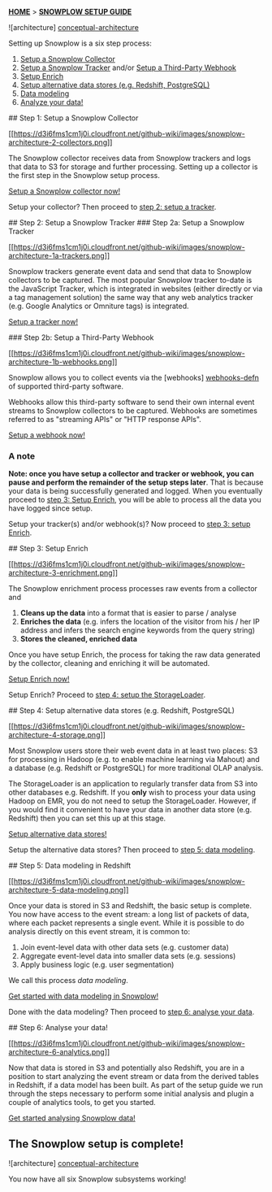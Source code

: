 [**HOME**](Home) > [**SNOWPLOW SETUP GUIDE**](Setting-up-Snowplow)

![architecture] [conceptual-architecture]

Setting up Snowplow is a six step process:

1. [Setup a Snowplow Collector](#step1)
2. [Setup a Snowplow Tracker](#step2a) and/or [Setup a Third-Party Webhook](#step2b)
3. [Setup Enrich](#step3)
4. [Setup alternative data stores (e.g. Redshift, PostgreSQL)](#step4)
5. [Data modeling](#step5)
6. [Analyze your data!](#step6)

<a name="step1" />
## Step 1: Setup a Snowplow Collector

[[https://d3i6fms1cm1j0i.cloudfront.net/github-wiki/images/snowplow-architecture-2-collectors.png]]

The Snowplow collector receives data from Snowplow trackers and logs that data to S3 for storage and further processing. Setting up a collector is the first step in the Snowplow setup process.

[Setup a Snowplow collector now!](Setting-up-a-collector)

Setup your collector? Then proceed to [step 2: setup a tracker](#step2).

<a name="step2" />
## Step 2: Setup a Snowplow Tracker

<a name="step2a" />
### Step 2a: Setup a Snowplow Tracker

[[https://d3i6fms1cm1j0i.cloudfront.net/github-wiki/images/snowplow-architecture-1a-trackers.png]]

Snowplow trackers generate event data and send that data to Snowplow collectors to be captured. The most popular Snowplow tracker to-date is the JavaScript Tracker, which is integrated in websites (either directly or via a tag management solution) the same way that any web analytics tracker (e.g. Google Analytics or Omniture tags) is integrated.

[Setup a tracker now!](Setting-up-a-Tracker)

<a name="step2b" />
### Step 2b: Setup a Third-Party Webhook

[[https://d3i6fms1cm1j0i.cloudfront.net/github-wiki/images/snowplow-architecture-1b-webhooks.png]]

Snowplow allows you to collect events via the [webhooks] [webhooks-defn] of supported third-party software.

Webhooks allow this third-party software to send their own internal event streams to Snowplow collectors to be captured. Webhooks are sometimes referred to as "streaming APIs" or "HTTP response APIs".

[Setup a webhook now!](Setting-up-a-Webhook)

### A note

**Note: once you have setup a collector and tracker or webhook, you can pause and perform the remainder of the setup steps later**. That is because your data is being successfully generated and logged. When you eventually proceed to [step 3: Setup Enrich](#step3), you will be able to process all the data you have logged since setup.

Setup your tracker(s) and/or webhook(s)? Now proceed to [step 3: setup Enrich](#step3).

<a name="step3" />
## Step 3: Setup Enrich

[[https://d3i6fms1cm1j0i.cloudfront.net/github-wiki/images/snowplow-architecture-3-enrichment.png]] 

The Snowplow enrichment process processes raw events from a collector and

1. **Cleans up the data** into a format that is easier to parse / analyse
2. **Enriches the data** (e.g. infers the location of the visitor from his / her IP address and infers the search engine keywords from the query string)
3. **Stores the cleaned, enriched data**

Once you have setup Enrich, the process for taking the raw data generated by the collector, cleaning and enriching it will be automated.

[Setup Enrich now!](Setting-up-Enrich)

Setup Enrich? Proceed to [step 4: setup the StorageLoader](#step4).

<a name="step4" />
## Step 4: Setup alternative data stores (e.g. Redshift, PostgreSQL)

[[https://d3i6fms1cm1j0i.cloudfront.net/github-wiki/images/snowplow-architecture-4-storage.png]]

Most Snowplow users store their web event data in at least two places: S3 for processing in Hadoop (e.g. to enable machine learning via Mahout) and a database (e.g. Redshift or PostgreSQL) for more traditional OLAP analysis.

The StorageLoader is an application to regularly transfer data from S3 into other databases e.g. Redshift. If you **only** wish to process your data using Hadoop on EMR, you do not need to setup the StorageLoader. However, if you would find it convenient to have your data in another data store (e.g. Redshift) then you can set this up at this stage.

[Setup alternative data stores!](Setting-up-alternative-data-stores)

Setup the alternative data stores? Then proceed to [step 5: data modeling](#step5).

<a name="step5" />
## Step 5: Data modeling in Redshift

[[https://d3i6fms1cm1j0i.cloudfront.net/github-wiki/images/snowplow-architecture-5-data-modeling.png]]

Once your data is stored in S3 and Redshift, the basic setup is complete. You now have access to the event stream: a long list of packets of data, where each packet represents a single event. While it is possible to do analysis directly on this event stream, it is common to:

1. Join event-level data with other data sets (e.g. customer data)
2. Aggregate event-level data into smaller data sets (e.g. sessions)
3. Apply business logic (e.g. user segmentation)

We call this process *data modeling*.

[Get started with data modeling in Snowplow!](getting-started-with-data-modeling)

Done with the data modeling? Then proceed to [step 6: analyse your data](#step6).

<a name="step6" />
## Step 6: Analyse your data!

[[https://d3i6fms1cm1j0i.cloudfront.net/github-wiki/images/snowplow-architecture-6-analytics.png]]

Now that data is stored in S3 and potentially also Redshift, you are in a position to start analyzing the event stream or data from the derived tables in Redshift, if a data model has been built. As part of the setup guide we run through the steps necessary to perform some initial analysis and plugin a couple of analytics tools, to get you started.

[Get started analysing Snowplow data!](getting-started-analyzing-snowplow-data)

## The Snowplow setup is complete!

![architecture] [conceptual-architecture]

You now have all six Snowplow subsystems working!

[conceptual-architecture]: https://d3i6fms1cm1j0i.cloudfront.net/github-wiki/images/snowplow-architecture.png
[webhooks-defn]: http://en.wikipedia.org/wiki/Webhook
